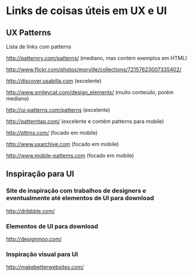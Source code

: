 # Links de coisas úteis em UX e UI

## UX Patterns
Lista de links com patterns

http://patternry.com/patterns/
(mediano, mas contém exemplos em HTML)

http://www.flickr.com/photos/morville/collections/72157623007335402/

http://discover.usabilla.com
(excelente)

http://www.smileycat.com/design_elements/ (muito conteúdo, porém mediano)

http://ui-patterns.com/patterns (excelente)

http://patterntap.com/ (excelente e contém patterns para mobile)

http://pttrns.com/ (focado em mobile)

http://www.uxarchive.com (focado em mobile)

http://www.mobile-patterns.com (focado em mobile)

## Inspiração para UI

### Site de inspiração com trabalhos de designers e eventualmente até elementos de UI para download
http://dribbble.com/

### Elementos de UI para download
http://designmoo.com/

### Inspiração visual para UI
http://makebetterwebsites.com/
